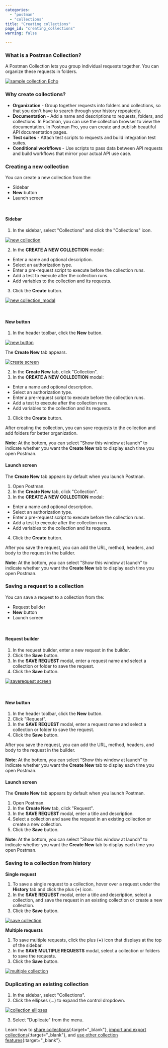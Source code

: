 ```yaml
---
categories:
  - "postman"
  - "collections"
title: "Creating collections"
page_id: "creating_collections"
warning: false

---
```


### What is a Postman Collection?

A Postman Collection lets you group individual requests together. You can organize these requests in folders. 

[![sample collection Echo](https://s3.amazonaws.com/postman-static-getpostman-com/postman-docs/WS-Collection_headers.png)](https://s3.amazonaws.com/postman-static-getpostman-com/postman-docs/WS-Collection_headers.png)

### Why create collections?

*   **Organization** - Group together requests into folders and collections, so that you don't have to search through your history repeatedly.
*   **Documentation** - Add a name and descriptions to requests, folders, and collections. In Postman, you can use the collection browser to view the documentation. In Postman Pro, you can create and publish beautiful API documentation pages.
*   **Test suites** - Attach test scripts to requests and build integration test suites.
*   **Conditional workflows** - Use scripts to pass data between API requests and build workflows that mirror your actual API use case.

### Creating a new collection

You can create a new collection from the:
* Sidebar
* **New** button 
* Launch screen

<br>


#### Sidebar

1. In the sidebar, select "Collections" and click the "Collections" icon.

  [![new collection](https://s3.amazonaws.com/postman-static-getpostman-com/postman-docs/collections_icon1.png)](https://s3.amazonaws.com/postman-static-getpostman-com/postman-docs/collections_icon1.png)
 
   <ol start="2">
  <li>In the <b>CREATE A NEW COLLECTION</b> modal: </li>
    </ol>
    
* Enter a name and optional description.
* Select an authorization type. 
* Enter a pre-request script to execute before the collection runs.
* Add a test to execute after the collection runs.
* Add variables to the collection and its requests.
  
<ol start="3"> <li>Click the <b>Create</b> button.</li> </ol>
  
   [![new collection_modal](https://s3.amazonaws.com/postman-static-getpostman-com/postman-docs/WS-collections-createcollectionmodal3-p2.png)](https://s3.amazonaws.com/postman-static-getpostman-com/postman-docs/WS-collections-createcollectionmodal3-p2.png) 

<br>

#### New button

1. In the header toolbar, click the **New** button.

 [![new button](https://s3.amazonaws.com/postman-static-getpostman-com/postman-docs/WS-headerToolbar-blk.png)](https://s3.amazonaws.com/postman-static-getpostman-com/postman-docs/WS-headerToolbar-blk.png)

The **Create New** tab appears.

 [![create screen](https://s3.amazonaws.com/postman-static-getpostman-com/postman-docs/WS-collection-create-new-screenXX-p2+copy.png)](https://s3.amazonaws.com/postman-static-getpostman-com/postman-docs/WS-collection-create-new-screenXX-p2+copy.png)

 <ol start="2">
  <li>In the <b>Create New</b> tab, click "Collection".</li>
  <li>In the <b>CREATE A NEW COLLECTION</b> modal: </li>
    </ol>
    
* Enter a name and optional description.
* Select an authorization type. 
* Enter a pre-request script to execute before the collection runs.
* Add a test to execute after the collection runs.
* Add variables to the collection and its requests.
  
<ol start="3"> <li>Click the <b>Create</b> button.</li> </ol>

After creating the collection, you can save requests to the collection and add folders for better organization.

**Note**: At the bottom, you can select "Show this window at launch" to indicate whether you want the **Create New** tab to display each time you open Postman.
<br>
#### Launch screen

The **Create New** tab appears by default when you launch Postman. 

1. Open Postman.
2. In the **Create New** tab, click "Collection".
3. In the **CREATE A NEW COLLECTION** modal:   
* Enter a name and optional description.
* Select an authorization type. 
* Enter a pre-request script to execute before the collection runs.
* Add a test to execute after the collection runs.
* Add variables to the collection and its requests.
4. Click the **Create** button.

After you save the request, you can add the URL, method, headers, and body to the request in the builder.

**Note**: At the bottom, you can select "Show this window at launch" to indicate whether you want the **Create New** tab to display each time you open Postman.

### Saving a request to a collection

You can save a request to a collection from the:
* Request builder
* **New** button 
* Launch screen

<br>


#### Request builder

1. In the request builder, enter a new request in the builder.
2. Click the **Save** button. 
3. In the **SAVE REQUEST** modal, enter a request name and select a collection or folder to save the request.
4. Click the **Save** button.

[![saverequest screen](https://s3.amazonaws.com/postman-static-getpostman-com/postman-docs/WS-Save-request-screen1-p2.png)](https://s3.amazonaws.com/postman-static-getpostman-com/postman-docs/WS-Save-request-screen1-p2.png)
 
 <br>
 
#### New button
1. In the header toolbar, click the **New** button.
2. Click "Request".
3. In the **SAVE REQUEST** modal, enter a request name and select a collection or folder to save the request.
4. Click the **Save** button.

After you save the request, you can add the URL, method, headers, and body to the request in the builder.

**Note**: At the bottom, you can select "Show this window at launch" to indicate whether you want the **Create New** tab to display each time you open Postman.
<br>
#### Launch screen
The  **Create New** tab appears by default when you launch Postman. 

1. Open Postman.
2. In the  **Create New** tab, click "Request".
3. In the **SAVE REQUEST** modal, enter a title and description.
4. Select a collection and save the request in an existing collection or create a new collection. 
5. Click the **Save** button.

**Note**: At the bottom, you can select "Show this window at launch" to indicate whether you want the **Create New** tab to display each time you open Postman.

### Saving to a collection from history

**Single request**

1. To save a single request to a collection, hover over a request under the **History** tab and click the plus (**+**) icon.
2. In the **SAVE REQUEST** modal, enter a title and description, select a collection, and save the request in an existing collection or create a new collection.
3. Click the **Save** button. 

[![save collection](https://s3.amazonaws.com/postman-static-getpostman-com/postman-docs/history_icon2.png)](https://s3.amazonaws.com/postman-static-getpostman-com/postman-docs/history_icon2.png)

**Multiple requests**

 1. To save multiple requests, click the plus (**+**) icon  that displays at the top of the sidebar.
 2. In the <b>SAVE MULTIPLE REQUESTS</b> modal, select a collection or folders to save the requests.
 3. Click the **Save** button.
 
 [![multiple collection](https://s3.amazonaws.com/postman-static-getpostman-com/postman-docs/WS-collection-multiplerequests2-p2.png)](https://s3.amazonaws.com/postman-static-getpostman-com/postman-docs/WS-collection-multiplerequests2-p2.png)
 

### Duplicating an existing collection

1.  In the sidebar, select "Collections".
2. Click the ellipses (...) to expand the control dropdown.   
   
[![collection ellipses](https://s3.amazonaws.com/postman-static-getpostman-com/postman-docs/duplicate_collection1.png)](https://s3.amazonaws.com/postman-static-getpostman-com/postman-docs/duplicate_collection1.png)

<ol start="3">
  <li> Select "Duplicate" from the menu.</li>
</ol>

Learn how to [share collections](/docs/postman/collections/sharing_collections){:target="_blank"}, [import and export collections](/docs/postman/collections/data_formats){:target="_blank"}, and [use other collection features](/docs/postman/collections/managing_collections){:target="_blank"}.  
